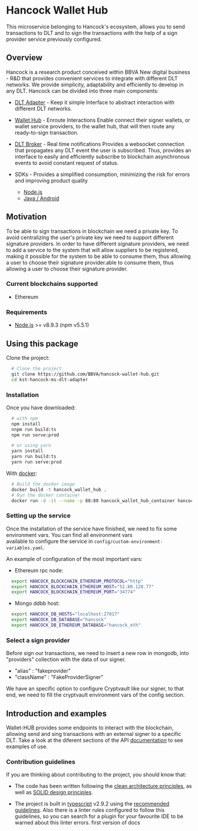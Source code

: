 # Hancock Wallet Hub

This microservice belonging to Hancock's ecosystem, allows you to send transactions to DLT and to sign the transactions with the help of a sign provider service previously configured.

## Overview

Hancock is a research product conceived within BBVA New digital business - R&D that provides convenient services to integrate with different DLT networks. We provide simplicity, adaptability and efficiently to develop in any DLT. Hancock can be divided into three main components:

- [DLT Adapter](https://github.com/BBVA/hancock-dlt-adapter) - Keep it simple
Interface to abstract interaction with different DLT networks.

- [Wallet Hub](https://github.com/BBVA/hancock-wallet-hub) - Enroute Interactions
Enable connect their signer wallets, or wallet service providers, to the wallet hub, that will then route any ready-to-sign transaction.

- [DLT Broker](https://github.com/BBVA/hancock-dlt-broker) - Real time notifications
Provides a websocket connection that propagates any DLT event the user is subscribed. Thus, provides an interface to easily and efficiently subscribe to blockchain asynchronous events to avoid constant request of status.

- SDKs - Provides a simplified consumption, minimizing the risk for errors and improving product quality
	- [Node.js](https://github.com/BBVA/hancock-sdk-nodejs)
    - [Java / Android](https://github.com/BBVA/hancock-sdk-java-android)
    
## Motivation

To be able to sign transactions in blockchain we need a private key. To avoid centralizing the user's private key we need to support different signature providers. In order to have different signature providers, we need to add a service to the system that will allow suppliers to be registered, making it possible for the system to be able to consume them, thus allowing a user to choose their signature provider.able to consume them, thus allowing a user to choose their signature provider.

### Current blockchains supported 

* Ethereum 

### Requirements

- [Node.js](https://nodejs.org/es/) >= v8.9.3 (npm v5.5.1)

## Using this package

Clone the project: 
```bash 
  # Clone the project  
  git clone https://github.com/BBVA/hancock-wallet-hub.git
  cd kst-hancock-ms-dlt-adapter 
``` 

### Installation

Once you have downloaded:

```bash
  # with npm
  npm install 
  nnpm run build:ts 
  npm run serve:prod 

  # or using yarn
  yarn install
  yarn run build:ts   
  yarn run serve:prod 
```

With [docker](https://www.docker.com/): 
```bash 
  # Build the docker image 
  docker build -t hancock_wallet_hub . 
  # Run the docker container 
  docker run -d -it --name -p 80:80 hancock_wallet_hub_container hancock_wallet_hub 
``` 

### Setting up the service 

Once the installation of the service have finished, we need to fix some environment vars. You can find all environment vars  
available to configure the service in `config/custom-environment-variables.yaml`. 

An example of configuration of the most important vars:  
- Ethereum rpc node: 
```bash  
  export HANCOCK_BLOCKCHAIN_ETHEREUM_PROTOCOL="http"  
  export HANCOCK_BLOCKCHAIN_ETHEREUM_HOST="52.80.128.77"  
  export HANCOCK_BLOCKCHAIN_ETHEREUM_PORT="34774"  
```  
 
- Mongo ddbb host:  
```bash  
  export HANCOCK_DB_HOSTS="localhost:27017"  
  export HANCOCK_DB_DATABASE="hancock"  
  export HANCOCK_DB_ETHEREUM_DATABASE="hancock_eth"  
```  

### Select a sign provider

Before sign our transactions, we need to insert a new row in mongodb, into "providers" collection with the data of our signer.

 - "alias" : "fakeprovider"
 - "className" : "FakeProviderSigner" 

We have an specific option to configure Cryptvault like our signer, to that end, we need to fill the cryptvault environment vars of the config section.

## Introduction and examples

Wallet-HUB provides some endpoints to interact with the blockchain, allowing send and sing transactions with an external signer to a specific DLT. Take a look at the diferent sections of the API [documentation](https://BBVA.github.io/hancock-wallet-hub/api.html) to see examples of use.

### Contribution guidelines 
 
If you are thinking about contributing to the project, you should know that: 
 
- The code has been written following the [clean architecture principles](https://8thlight.com/blog/uncle-bob/2012/08/13/the-clean-architecture.html), as well as [SOLID design principles](https://es.wikipedia.org/wiki/SOLID). 
 
- The project is built in [typescript](https://www.typescriptlang.org/) v2.9.2 using the [recommended guidelines](https://github.com/palantir/tslint/blob/master/src/configs/recommended.ts). Also there is a linter rules configured to follow this guidelines, so you can search for a plugin for your favourite IDE to be warned about this linter errors. 
first version of docs

